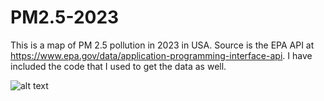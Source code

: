 # PM2.5-2023

This is a map of PM 2.5 pollution in 2023 in USA. Source is the EPA API at https://www.epa.gov/data/application-programming-interface-api. I have included the code that I used to get the data as well.

![alt text](https://github.com/jazzylazzy/PM2.5-2023/pollution2023.png)

